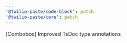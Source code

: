 ```yaml
---
'@twilio-paste/code-block': patch
'@twilio-paste/core': patch
---
```


[Combobox] Improved TsDoc type annotations
